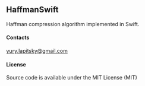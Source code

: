 ## HaffmanSwift

Haffman compression algorithm implemented in Swift.

#### Contacts

yury.lapitsky@gmail.com

#### License

Source code is available under the MIT License (MIT)
